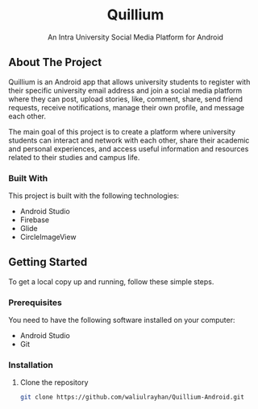 <h1 align="center">Quillium</h1>
<p align="center">
  An Intra University Social Media Platform for Android
</p>


## About The Project

Quillium is an Android app that allows university students to register with their specific university email address and join a social media platform where they can post, upload stories, like, comment, share, send friend requests, receive notifications, manage their own profile, and message each other.

The main goal of this project is to create a platform where university students can interact and network with each other, share their academic and personal experiences, and access useful information and resources related to their studies and campus life.

### Built With

This project is built with the following technologies:

- Android Studio
- Firebase
- Glide
- CircleImageView

## Getting Started

To get a local copy up and running, follow these simple steps.

### Prerequisites

You need to have the following software installed on your computer:

- Android Studio
- Git

### Installation

1. Clone the repository
   ```sh
   git clone https://github.com/waliulrayhan/Quillium-Android.git
